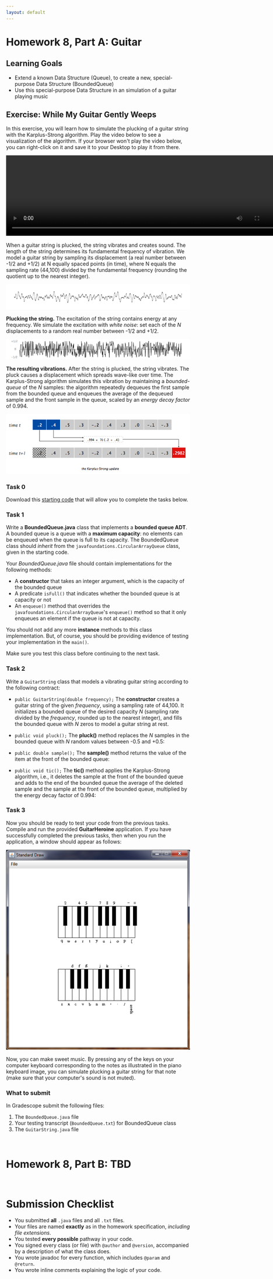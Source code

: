 ```yaml
---
layout: default
---
```


# Homework 8, Part A: Guitar



## Learning Goals

* Extend a known Data Structure (Queue), to create a new, special-purpose Data Structure (BoundedQueue)
* Use this special-purpose Data Structure in an simulation of a guitar playing music

## Exercise: While My Guitar Gently Weeps

In this exercise, you will learn how to simulate the plucking of a guitar string with the Karplus-Strong algorithm. Play the video below to see a visualization of the algorithm. If your browser won't play the video below, you can right-click on it and save it to your Desktop to play it from there.


<p><center>
<video controls="controls" width="760" height="220" name="Stairway to Heaven" src="_images/figs/StairwayToHeaven.mov"></video>
</center></p>

When a guitar string is plucked, the string vibrates and creates sound. The length of the string determines its fundamental frequency of vibration. We model a guitar string by sampling its displacement (a real number between -1/2 and +1/2) at N equally spaced points (in time), where N equals the sampling rate (44,100) divided by the fundamental frequency (rounding the quotient up to the nearest integer).

<!--
When a guitar string is plucked, the string vibrates and creates sound. These are some terms regarding the physics about how guitars make noise, and our simulation of it in this exercise:
* When a guitar string is at rest, it is at its **equilibrium position**.
* When a string is strummed, it vibrates oscillating from side to side. At any point, the distance of the string from its equilibrium position is called the **displacement** and it changes constantly. We will measure it as a real number between -1/2 and +1/2.
* The **sampling rate** indicates how many samples of the displacement we take in a second. In out simulation the sampling rate **(N)** will be 44,100 (samples per second).
* The **fundamental frequency** of the vibration is determined by the string length. We model a guitar string by dividing its displacement by the fundamental frequency (rounding the quotient up to the nearest integer). We will take N such samples per second.

 at **N** equally spaced points (in time), where **N** equals the **sampling rate** (44,100) divided by the fundamental frequency (rounding the quotient up to the nearest integer).
-->
<img src="_images/figs/guitar-samples.png" />

**Plucking the string.** The excitation of the string contains energy at any frequency. We simulate the excitation with <em>white noise</em>:
set each of the <em>N</em> displacements to a random real number between -1/2 and +1/2.

<img src="_images/figs/white-noise.png" />

**The resulting vibrations.** After the string is plucked, the string vibrates. The pluck causes a displacement which spreads wave-like over time. The Karplus-Strong algorithm simulates this vibration by maintaining a <em>bounded-queue</em> of the <em>N</em> samples: the algorithm repeatedly dequeues the first sample from the bounded queue and enqueues the average of the dequeued sample and the front sample in the queue, scaled by an <em>energy decay factor</em> of 0.994.

<img src="_images/figs/karplus-strong.png" />


### Task 0

Download this [starting code](static_files/Guitar.zip) that will allow you to complete the tasks below.


### Task 1

Write a **BoundedQueue.java** class that implements a **bounded queue ADT**. A bounded queue is a queue with a **maximum capacity**: no elements can be enqueued when the queue is full to its capacity. The BoundedQueue class should *inherit* from the `javafoundations.CircularArrayQueue` class, given in the starting code.

Your *BoundedQueue.java* file should contain implementations for the following methods:

  * A **constructor** that takes an integer argument, which is the capacity of the bounded queue
  * A predicate `isFull()` that indicates whether the bounded queue is at capacity or not
  * An `enqueue()` method that overrides the `javafoundations.CircularArrayQueue`'s `enqueue()` method so that it only enqueues an element if the queue is not at capacity.

You should not add any more **instance** methods to this class implementation. But, of course, you should be providing evidence of testing your implementation in the `main()`.

Make sure you test this class before continuing to the next task.

### Task 2

Write a `GuitarString` class that models a vibrating guitar string according to the following contract:

  * <code>public GuitarString(double frequency);</code>
  The **constructor** creates a guitar string of the given *frequency*, using a sampling rate of 44,100. It initializes a bounded queue of the desired capacity *N* (sampling rate divided by the *frequency*, rounded up to the nearest integer), and fills the bounded queue with *N* zeros to model a guitar string at rest.<br>

  * <code>public void pluck();</code>
  The **pluck()** method replaces the *N* samples in the bounded queue with *N* random values between -0.5 and +0.5:<br>

  * <code>public double sample();</code>
  The **sample()** method returns the value of the item at the front of the bounded queue:<br>

  * <code>public void tic();</code>
  The **tic()** method applies the Karplus-Strong algorithm, i.e., it deletes the sample at the front of the bounded queue and adds to the end of the bounded queue the average of the deleted sample and the sample at the front of the bounded queue, multiplied by the energy decay factor of 0.994:


### Task 3

Now you should be ready to test your code from the previous tasks. Compile and run the provided **GuitarHeroine** application. If you have successfully completed the previous tasks, then when you run the application, a window should appear as follows:

<img src="_images/figs/guitar-heroine.png" />

Now, you can make sweet music. By pressing any of the keys on your computer keyboard corresponding to the notes as illustrated in the piano keyboard image, you can simulate plucking a guitar string for that note (make sure that your computer's sound is not muted).

### What to submit
In Gradescope submit the following files:

1. The `BoundedQueue.java` file
2. Your testing transcript (`BoundedQueue.txt`) for BoundedQueue class
3. The `GuitarString.java` file




<br/>

# Homework 8, Part B: TBD



<!--

<br/>

# Homework 8, Part B: Queues

## Learning Goals

* Gaining experience of multiple implementations of the same interface
* Debugging programs that require understanding of pointers
* Work with the javafoundations package

# Two Implementations of the Queue Interface 

* Before starting this task make sure you review the handout on Queues and read section 15.1-15.5  of the textbook.

* In class we discussed one full implementation of the `Queue` interface (`ArrayQueue`) and two partial implementations: (<code>LinkedQueue, CircularArrayQueue</code>). 

* Download the [starter code](static_files/QueueImplementation.zip) to work on.

* For this task, you are asked to complete and test the partial implementations: `LinkedQueue` and `CircularArrayQueue`.

* **Design your solutions on paper before you start programming on a computer**. Trying to code on the computer without knowing exactly what to code is a waste of time and results in a sense of frustration and despair. Do not do this to yourselves! Keep a PDF or PNG of your design and submit it with your code.

* The starter code includes also the *beginning of a driver* `Qtest` aimed to show that your implementation works correctly. 

* You need to complete the two Queue implementations, test them thoroughly, and  provide javadoc documentation for the classes you will edit.


## How to submit your Work

When done, submit the `LinkedQueue.java`, `CircularArrayQueue.java` and `Qtest.java` files along with the `QtestTesting.txt` transcript of your solutions. Include the PDF or PNG of your design. And remember to edit the @author and @version fields of your javadoc!


-->

<br/>

# Submission Checklist

* You submitted **all** `.java` files and all `.txt` files.
* Your files are named **exactly** as in the homework specification, *including file extensions*.
* You tested **every possible** pathway in your code.
* You signed every class (or file) with `@author` and `@version`, accompanied by a description of what the class does.
* You wrote javadoc for every function, which includes `@param` and `@return`.
* You wrote inline comments explaining the logic of your code.
